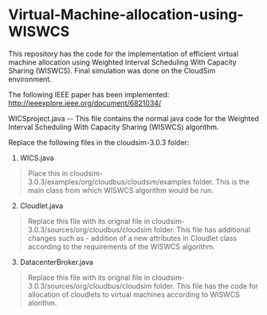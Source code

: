 # Virtual-Machine-allocation-using-WISWCS

This repository has the code for the implementation of efficient virtual machine allocation using Weighted Interval Scheduling With Capacity Sharing (WISWCS). 
Final simulation was done on the CloudSim environment.

The following IEEE paper has been implemented: http://ieeexplore.ieee.org/document/6821034/

WICSproject.java -- This file contains the normal java code for the Weighted Interval Scheduling With Capacity Sharing (WISWCS) algorithm.

Replace the following files in the cloudsim-3.0.3 folder:

1) WICS.java
> Place this in cloudsim-3.0.3/examples/org/cloudbus/cloudsim/examples folder.
> This is the main class from which WISWCS algorithm would be run.

2) Cloudlet.java
> Replace this file with its orignal file in cloudsim-3.0.3/sources/org/cloudbus/cloudsim folder.
> This file has additional changes such as - addition of a new attributes in Cloudlet class according to the requirements of the WISWCS algorithm. 

3) DatacenterBroker.java
> Replace this file with its orignal file in cloudsim-3.0.3/sources/org/cloudbus/cloudsim folder.
> This file has the code for allocation of cloudlets to virtual machines according to WISWCS alorithm.
